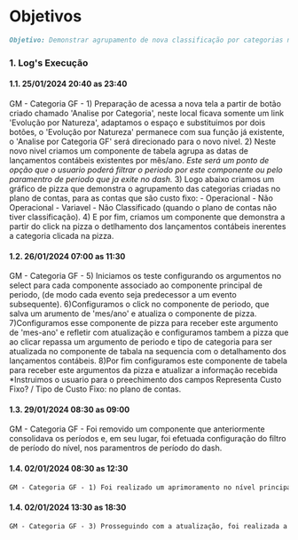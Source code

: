 # Objetivos
```markdown
Objetivo: Demonstrar agrupamento de nova classificação por categorias no gasto fixo.
```

### 1. Log's Execução

#### 1.1. 25/01/2024 20:40 as 23:40

GM - Categoria GF - 1) Preparação de acessa a nova tela a partir de botão criado chamado 'Analise por Categoria', neste local ficava somente um link 'Evolução por Natureza', adaptamos o espaço e substituimos por dois botões, o 'Evolução por Natureza' permanece com sua função já existente, o 'Analise por Categoria GF' será direcionado para o novo nivel. 2) Neste novo nivel criamos um componente de tabela agrupa as datas de lançamentos contábeis existentes por mês/ano. *Este será um ponto de opção que o usuario poderá filtrar o periodo por este componente ou pelo paramentro de periodo que ja exite no dash.* 3) Logo abaixo criamos um gráfico de pizza que demonstra o agrupamento das categorias criadas no plano de contas, para as contas que são custo fixo: - Operacional - Não Operacional - Variavel - Não Classificado (quando o plano de contas não tiver classificação). 4) E por fim, criamos um componente que demonstra a partir do click na pizza o detlhamento dos lançamentos contábeis inerentes a categoria clicada na pizza.

#### 1.2. 26/01/2024 07:00 as 11:30

GM - Categoria GF - 5) Iniciamos os teste configurando os argumentos no select para cada componente associado ao componente principal de periodo, (de modo cada evento seja predecessor a um evento subsequente). 6)Configuramos o click no componente de periodo, que salva um arumento de 'mes/ano' e atualiza o componente de pizza. 7)Configuramos esse componente de pizza para receber este argumento de 'mes-ano' e refletir com atualização e configuramos tambem a pizza que ao clicar repassa um argumento de periodo e tipo de categoria para ser atualizada no componente de tabala na sequencia com o detalhamento dos lançamentos contábeis. 8)Por fim configuramos este componente de tabela para receber este argumentos da pizza e atualizar a informação recebida *Instruimos o usuario para o preechimento dos campos Representa Custo Fixo? / Tipo de Custo Fixo: no plano de contas.

#### 1.3. 29/01/2024 08:30 as 09:00

GM - Categoria GF - Foi removido um componente que anteriormente consolidava os períodos e, em seu lugar, foi efetuada configuração do filtro de período do nível, nos paramentros de período do dash.

#### 1.4. 02/01/2024 08:30 as 12:30
```markdown
GM - Categoria GF - 1) Foi realizado um aprimoramento no nível principal do Dash, especificamente na coluna de "GASTO FIXO", mediante a atualização do seletor do gasto fixo. Esta atualização reproduz a estrutura utilizada no "DRE Gerencial", incorporando ainda o filtro adicional PLA.AD_REPCUSFIXO = 'S'. 2) Além disso, efetuou-se a replicação desta atualização no seletor em nível Level1_GF, abrangendo todos os componentes pertencentes a este nível.

```

#### 1.4. 02/01/2024 13:30 as 18:30
```markdown
GM - Categoria GF - 3) Prosseguindo com a atualização, foi realizada a replicação das modificações no seletor para os demais níveis hierárquicos inferiores, abrangendo os respectivos componentes. Essa replicação engloba os níveis Level1_GF1, Level2_GF e Level3_GF, garantindo assim a uniformidade e consistência das alterações em toda a estrutura do Dash.

```